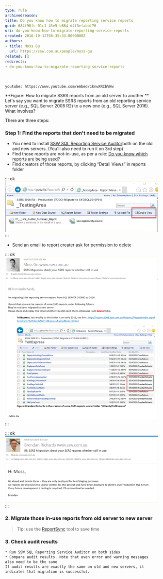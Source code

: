 ```yaml
---
type: rule
archivedreason: 
title: Do you know how to migrate reporting service reports
guid: 684f90fc-01c1-43e5-b864-d4f3efabbf76
uri: do-you-know-how-to-migrate-reporting-service-reports
created: 2016-10-12T08:35:33.0000000Z
authors:
- title: Moss Gu
  url: https://ssw.com.au/people/moss-gu
related: []
redirects:
- do-you-know-how-to-migarate-reporting-service-reports

---
```


`youtube: https://www.youtube.com/embed/1knwXRIbVNw`
 
 **Figure: How to migrate SSRS reports from an old server to another
** 
Let's say you want to migrate SSRS reports from an old reporting service server (e.g., SQL Server 2008 R2) to a new one (e.g., SQL Server 2016). What involves?

There are three steps:

<!--endintro-->

###  Step 1: Find the reports that don't need to be migrated

* You need to install [SSW SQL Reporting Service Auditor](https://www.ssw.com.au/ssw/SQLReportingServicesAuditor/ "SSW SQL Reporting Service Auditor")both on the old and new servers. (You'll also need to run it on 3rd step)
* Find those reports are not-in-use, as per a rule: 
      [Do you know which reports are being used?](/do-you-know-which-reports-are-being-used)
* Find creators of those reports, by clicking “Detail Views” in reports folder
      

::: ok  
![Figure: Find reports creators by clicking "Details View" inside report folder](detailsview.png)  
:::

* Send an email to report creater ask for permission to delete 


::: ok  
![Figure:  Send an email to ask permission](sent.png)  
:::


::: ok  
![Figure: Email received with permission to delete from creator](receive.png)  
:::


### 2. Migrate those in-use reports from old server to new server


> Tip: use the           [ReportSync](https://github.com/dapaxx/reportsync) tool to save time


### 3. Check audit results
    * Run SSW SQL Reporting Service Auditor on both sides
    * Compare audit results. Note that even error and warning messages also need to be the same
    If audit results are exactly the same on old and new servers, it indicates that migration is successful.
